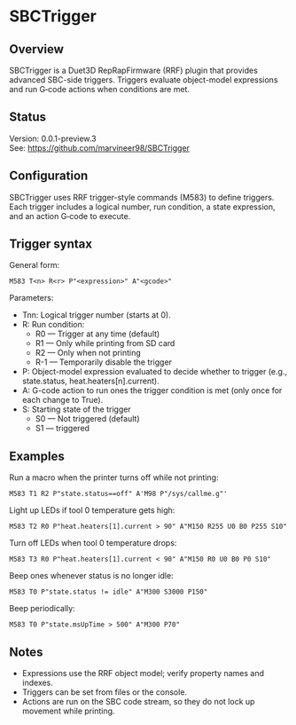 # SBCTrigger
## Overview

SBCTrigger is a Duet3D RepRapFirmware (RRF) plugin that provides advanced SBC-side triggers. Triggers evaluate object-model expressions and run G‑code actions when conditions are met.

## Status

Version: 0.0.1-preview.3  
See: https://github.com/marvineer98/SBCTrigger

## Configuration

SBCTrigger uses RRF trigger-style commands (M583) to define triggers. Each trigger includes a logical number, run condition, a state expression, and an action G‑code to execute.

## Trigger syntax

General form:
```
M583 T<n> R<r> P"<expression>" A"<gcode>"
```

Parameters:
- Tnn: Logical trigger number (starts at 0).
- R: Run condition:
    - R0 — Trigger at any time (default)
    - R1 — Only while printing from SD card
    - R2 — Only when not printing
    - R-1 — Temporarily disable the trigger
- P: Object-model expression evaluated to decide whether to trigger (e.g., state.status, heat.heaters[n].current).
- A: G-code action to run ones the trigger condition is met (only once for each change to True).
- S: Starting state of the trigger
    - S0 — Not triggered (default)
    - S1 — triggered

## Examples

Run a macro when the printer turns off while not printing:
```
M583 T1 R2 P"state.status==off" A'M98 P"/sys/callme.g"'
```

Light up LEDs if tool 0 temperature gets high:
```
M583 T2 R0 P"heat.heaters[1].current > 90" A"M150 R255 U0 B0 P255 S10"
```

Turn off LEDs when tool 0 temperature drops:
```
M583 T3 R0 P"heat.heaters[1].current < 90" A"M150 R0 U0 B0 P0 S10"
```

Beep ones whenever status is no longer idle:
```
M583 T0 P"state.status != idle" A"M300 S3000 P150"
```

Beep periodically:
```
M583 T0 P"state.msUpTime > 500" A"M300 P70" 
```
## Notes

- Expressions use the RRF object model; verify property names and indexes.
- Triggers can be set from files or the console.
- Actions are run on the SBC code stream, so they do not lock up movement while printing.
